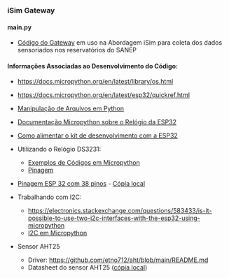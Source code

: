 ### iSim Gateway

#### main.py 
* [Código do Gateway](https://github.com/exehdamiddleware/isim/blob/main/gateway/main.py) em uso na Abordagem iSim para coleta dos dados sensoriados nos reservatórios do SANEP

#### Informações Associadas ao Desenvolvimento do Código:

* https://docs.micropython.org/en/latest/library/os.html
* https://docs.micropython.org/en/latest/esp32/quickref.html
* [Manipulação de Arquivos em Python](https://www.guru99.com/python-file-readline.html)
* [Documentação Micropython sobre o Relógio da ESP32](https://docs.micropython.org/en/latest/library/machine.RTC.html#machine-rtc)
* [Como alimentar o kit de desenvolvimento com a ESP32](https://techexplorations.com/guides/esp32/begin/power/)
* Utilizando o Relógio DS3231:
  * [Exemplos de Códigos em Micropython](https://www.engineersgarage.com/micropython-esp8266-esp32-rtc-utc-local-time/)
  * [Pinagem](https://esp32io.com/tutorials/esp32-rtc)
* [Pinagem ESP 32 com 38 pinos](https://www.reddit.com/r/diyelectronics/comments/112dx6n/esp32_38_pin_pinout_cheat_sheet/?rdt=35959) - [Cópía local](https://github.com/exehdamiddleware/isim/blob/main/gateway/esp32-38-pin-pinout.png)

* Trabalhando com I2C:
  * https://electronics.stackexchange.com/questions/583433/is-it-possible-to-use-two-i2c-interfaces-with-the-esp32-using-micropython
  * [I2C em Micropython](https://docs.micropython.org/en/latest/library/machine.I2C.html)

* Sensor AHT25
  * Driver: https://github.com/etno712/aht/blob/main/README.md
  * Datasheet do sensor AHT25 ([cópia local](https://github.com/exehdamiddleware/isim/blob/main/gateway/aht25-temperature-and-humidity-sensor.pdf))
